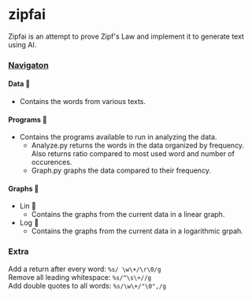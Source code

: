 # zipfai
Zipfai is an attempt to prove Zipf's Law and implement it to generate text using AI. 


### <ins> Navigaton </ins>
#### Data 📁  
- Contains the words from various texts.  

#### Programs 📁  
- Contains the programs available to run in analyzing the data.
    - Analyze.py returns the words in the data organized by frequency. Also returns ratio compared to most used word and number of occurences.
    - Graph.py graphs the data compared to their frequency.
  
#### Graphs 📁  
- Lin 📁  
    - Contains the graphs from the current data in a linear graph.  
- Log 📁  
    - Contains the graphs from the current data in a logarithmic grpah.  
  
### Extra   
Add a return after every word: ```%s/ \w\+/\r\0/g```  
Remove all leading whitespace: ```%s/^\s\+//g```  
Add double quotes to all words: ```%s/\w\+/"\0",/g```  
